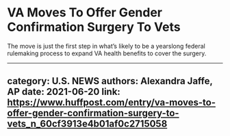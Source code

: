 # VA Moves To Offer Gender Confirmation Surgery To Vets

The move is just the first step in what’s likely to be a yearslong federal rulemaking process to expand VA health benefits to cover the surgery.

---
category: U.S. NEWS
authors: Alexandra Jaffe, AP
date: 2021-06-20
link: https://www.huffpost.com/entry/va-moves-to-offer-gender-confirmation-surgery-to-vets_n_60cf3913e4b01af0c2715058
---

